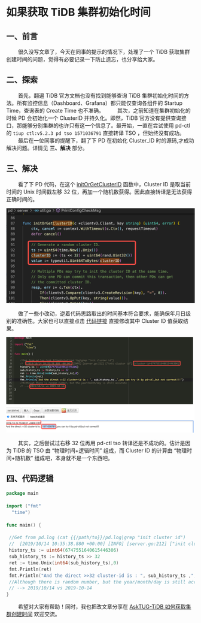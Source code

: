 # 如果获取 TiDB 集群初始化时间

## 一、前言

&nbsp;&nbsp;&nbsp;&nbsp;&nbsp;&nbsp;&nbsp;&nbsp;很久没写文章了，今天在同事的提示的情况下，处理了一个 TiDB 获取集群创建时间的问题，觉得有必要记录一下防止遗忘，也分享给大家。

## 二、探索

&nbsp;&nbsp;&nbsp;&nbsp;&nbsp;&nbsp;&nbsp;&nbsp;首先，翻遍 TiDB 官方文档也没有找到能够查询 TiDB 集群初始化时间的方法。所有监控信息（Dashboard、Grafana）都只能仅查询各组件的 Startup Time，查询表的 Create Time 也不准确。
&nbsp;&nbsp;&nbsp;&nbsp;&nbsp;&nbsp;&nbsp;&nbsp;其次，之前知道在集群初始化的时候 PD 会初始化一个 ClusterID 并持久化。即然，TiDB 官方没有提供查询接口，那能够分别集群的也许只有这一个信息了。最开始，一直在尝试使用 pd-ctl 的 `tiup ctl:v5.2.3 pd tso 1571036791` 直接转译 TSO ，但始终没有成功。
&nbsp;&nbsp;&nbsp;&nbsp;&nbsp;&nbsp;&nbsp;&nbsp;最后在一位同事的提醒下，翻了下 PD 在初始化 Cluster_ID 时的源码,才成功解决问题。详情见 **三、解决** 部分。

## 三、解决

&nbsp;&nbsp;&nbsp;&nbsp;&nbsp;&nbsp;&nbsp;&nbsp;看了下 PD 代码，在这个 [initOrGetClusterID](https://github.com/tikv/pd/blob/88409b75418f0de46b62b7121627c23359b571b3/server/util.go#L86-L93) 函数中，Cluster ID 是取当前时间的 Unix 时间戳左移 32 位，再加一个随机数获得。因此直接转译是无法获得正确时间的。

![03code_cluster_id](../../../../../images/tidb/07TiDB-CodeReading/03code_cluster_id.jpeg)

&nbsp;&nbsp;&nbsp;&nbsp;&nbsp;&nbsp;&nbsp;&nbsp;做了一些小改动，逆着代码思路取出的时间基本符合要求，能确保年月日级别的准确性。大家也可以直接点击 [代码链接](http://www.dooccn.com/go/#id/7cdec42e1b4f7825c26d8a5343555b5a ) 直接修改其中 Cluster ID 值获取结果。

![04code_cluster_id_translate](../../../../../images/tidb/07TiDB-CodeReading/04code_cluster_id_translate.png)

&nbsp;&nbsp;&nbsp;&nbsp;&nbsp;&nbsp;&nbsp;&nbsp;其实，之后尝试过右移 32 位再用 pd-ctl tso 转译还是不成功的。估计是因为 TiDB 的 TSO 由 “物理时间+逻辑时间” 组成，而 Cluster ID 的计算由 “物理时间+随机数” 组成吧，本身就不是一个东西吧。

## 四、代码逻辑

```go
package main

import ("fmt"
  "time")

func main() {

 //Get from pd.log (cat {{/path/to}}/pd.log|grep "init cluster id")
 //  [2019/10/14 10:35:38.880 +00:00] [INFO] [server.go:212] ["init cluster id"] [cluster-id=6747551640615446306]
 history_ts := uint64(6747551640615446306)
 sub_history_ts := history_ts >> 32
 ret := time.Unix(int64(sub_history_ts),0)
 fmt.Println(ret)
 fmt.Println("And the direct >>32 cluster-id is : ", sub_history_ts ,",you can try it by pd-ctl,but not correct!!!")
 //Although there is random number, but the year/month/day is still accurate 
 // --> 2019/10/14 vs 2019-10-14
}
```

&nbsp;&nbsp;&nbsp;&nbsp;&nbsp;&nbsp;&nbsp;&nbsp;希望对大家有帮助！同时，我也把改文章分享在 [AskTUG-TiDB 如何获取集群创建时间](https://asktug.com/t/topic/542865) 欢迎交流。
